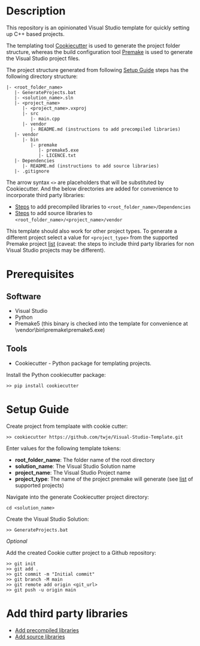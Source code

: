 # Description
This repository is an opinionated Visual Studio template for quickly setting up C++ based projects. 

The templating tool [Cookiecutter](https://cookiecutter.readthedocs.io/) is used to generate the project folder structure, whereas the build configuration tool [Premake](https://premake.github.io/docs/) is used to generate the Visual Studio project files.

The project structure generated from following  [Setup Guide](#SetupGuide) steps has the following directory structure:


```
|- <root_folder_name>   
   |- GenerateProjects.bat
   |- <solution_name>.sln
   |- <project_name>
      |- <project_name>.vxproj
      |- src
         |- main.cpp
      |- vendor
         |- README.md (instructions to add precompiled libraries)
   |- vendor
      |- bin
         |- premake
            |- premake5.exe
            |- LICENCE.txt
   |- Dependencies
      |- README.md (instructions to add source libraries)
   |- .gitignore
```

The arrow syntax `<>` are placeholders that will be substituted by Cookiecutter. And the below directories are added for convenience to incorporate third party libraries:
- [Steps](./{{cookiecutter.root_folder_name}}/Dependencies/README.md) to add precompiled libraries to `<root_folder_name>/Dependencies`
- [Steps](./{{cookiecutter.root_folder_name}}/{{cookiecutter.project_name}}/vendor/README.md) to add source libraries to `<root_folder_name>/<project_name>/vendor`

This template should also work for other project types. To generate a different project select a value for `<project_type>` from the supported Premake project [list](https://premake.github.io/docs/Using-Premake) (caveat: the steps to include third party libraries for non Visual Studio projects may be different).

# Prerequisites

## Software
- Visual Studio
- Python
- Premake5 (this binary is checked into the template for convenience at \vendor\bin\premake\premake5.exe)

## Tools
- Cookiecutter - Python package for templating projects.

Install the Python cookiecutter package:
```
>> pip install cookiecutter
```

<a name="SetupGuide"></a> 
# Setup Guide

Create project from templaate with cookie cutter:
```
>> cookiecutter https://github.com/twje/Visual-Studio-Template.git
```

Enter values for the following template tokens:
- **root_folder_name**: The folder name of the root directory
- **solution_name**: The Visual Studio Solution name
- **project_name**: The Visual Studio Project name
- **project_type**: The name of the project premake will generate (see [list](https://premake.github.io/docs/Using-Premake) of supported projects)


Navigate into the generate Cookiecutter project directory:
```
cd <solution_name>
```

<a name="CreateVSSolution"></a>
Create the Visual Studio Solution:
```
>> GenerateProjects.bat
```

*Optional*

Add the created Cookie cutter project to a Github repository:

```
>> git init
>> git add .
>> git commit -m "Initial commit"
>> git branch -M main
>> git remote add origin <git_url>
>> git push -u origin main
```

# Add third party libraries

- [Add precompiled libraries](./{{cookiecutter.root_folder_name}}/Dependencies/README.md)
- [Add source libraries](./{{cookiecutter.root_folder_name}}/{{cookiecutter.project_name}}/vendor/README.md)